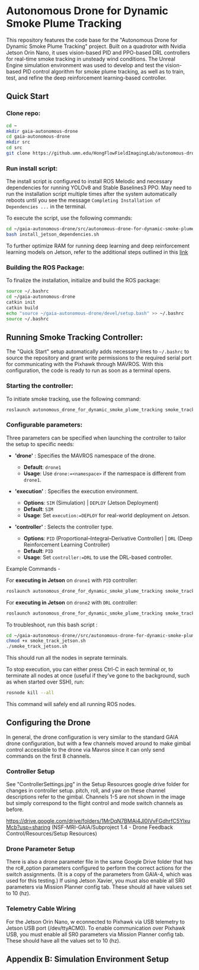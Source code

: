 # Autonomous Drone for Dynamic Smoke Plume Tracking
This repository features the code base for the "Autonomous Drone for Dynamic Smoke Plume Tracking" project. Built on a quadrotor with Nvidia Jetson Orin Nano, it uses vision-based PID and PPO-based DRL controllers for real-time smoke tracking in unsteady wind conditions. The Unreal Engine simulation environment was used to develop and test the vision-based PID control algorithm for smoke plume tracking, as well as to train, test, and refine the deep reinforcement learning-based controller.


## Quick Start

### Clone repo:
```bash
cd ~
mkdir gaia-autonomous-drone
cd gaia-autonomous-drone
mkdir src
cd src
git clone https://github.umn.edu/HongFlowFieldImagingLab/autonomous-drone-for-dynamic-smoke-plume-tracking.git
```

### Run install script:

The install script is configured to install ROS Melodic and necessary dependencies for running YOLOv8 and Stable Baselines3 PPO. May need to run the installation script multiple times after the system automatically reboots until you see the message `Completing Installation of Dependencies ...` in the terminal. 

To execute the script, use the following commands:
```bash
cd ~/gaia-autonomous-drone/src/autonomous-drone-for-dynamic-smoke-plume-tracking/install_scripts
bash install_jetson_dependencies.sh
```

To further optimize RAM for running deep learning and deep reinforcement learning models on Jetson, refer to the additional steps outlined in this [link](https://www.jetson-ai-lab.com/tips_ram-optimization.html)


### Building the ROS Package:
To finalize the installation, initialize and build the ROS package:
```bash
source ~/.bashrc
cd ~/gaia-autonomous-drone
catkin init
catkin build
echo "source ~/gaia-autonomous-drone/devel/setup.bash" >> ~/.bashrc
source ~/.bashrc
```

## Running Smoke Tracking Controller:
The "Quick Start" setup automatically adds necessary lines to `~/.bashrc` to source the repository and grant write permissions to the required serial port for communicating with the Pixhawk through MAVROS. With this configuration, the code is ready to run as soon as a terminal opens. 

### Starting the controller:
To initiate smoke tracking, use the following command:
```bash
roslaunch autonomous_drone_for_dynamic_smoke_plume_tracking smoke_track_jetson.launch execution:=DEPLOY
```

### Configurable parameters:
Three parameters can be specified when launching the controller to tailor the setup to specific needs:

* **'drone'** : Specifies the MAVROS namespace of the drone. 
    * **Default**: `drone1` 
    * **Usage**: Use `drone:=<namespace>` if the namespace is different from `drone1`.

* **'execution'** : Specifies the execution environment.
    * **Options**: `SIM` (Simulation) | `DEPLOY` (Jetson Deployment)
    * **Default**: `SIM` 
    * **Usage**: Set `execution:=DEPLOY` for real-world deployment on Jetson.

* **'controller'** : Selects the controller type.
    * **Options**: `PID` (Proportional–Integral–Derivative Controller) | `DRL` (Deep Reinforcement Learning Controller)
    * **Default**: `PID` 
    * **Usage**: Set `controller:=DRL` to use the DRL-based controller.

Example Commands - 

For **executing in Jetson** on `drone1` with `PID` controller:
```bash
roslaunch autonomous_drone_for_dynamic_smoke_plume_tracking smoke_track_jetson.launch drone:=drone1 execution:=DEPLOY controller:=PID
```
For **executing in Jetson** on `drone2` with `DRL` controller:
```bash
roslaunch autonomous_drone_for_dynamic_smoke_plume_tracking smoke_track_jetson.launch drone:=drone2 execution:=DEPLOY controller:=DRL
```

To troubleshoot, run this bash script :
```bash
cd ~/gaia-autonomous-drone//src/autonomous-drone-for-dynamic-smoke-plume-tracking/launch
chmod +x smoke_track_jetson.sh
./smoke_track_jetson.sh
```
This should run all the nodes in seprate terminals.

To stop execution, you can either press Ctrl-C in each terminal or, to terminate all nodes at once (useful if they’ve gone to the background, such as when started over SSH), run:
```bash
rosnode kill --all
```
This command will safely end all running ROS nodes.


## Configuring the Drone
In general, the drone configuration is very similar to the standard GAIA drone configuration, but with a few channels moved around to make gimbal control accessible to the drone via Mavros since it can only send commands on the first 8 channels.

### Controller Setup

See "ControllerSettings.jpg" in the Setup Resources google drive folder for changes in controller setup. pitch, roll, and yaw on these channel descriptions refer to the gimbal. Channels 1-5 are not shown in the image but simply correspond to the flight control and mode switch channels as before.

https://drive.google.com/drive/folders/1MrDqN7BMAj4Jl0IVvFGdhrfC5YlxuMcb?usp=sharing (NSF-MRI-GAIA/Subproject 1.4 - Drone Feedback Control/Resources/Setup Resources)

### Drone Parameter Setup
There is also a drone parameter file in the same Google Drive folder that has the rc#_option parameters configured to perform the correct actions for the switch assignments. (It is a copy of the parameters from GAIA-4, which was used for this testing.) If using Jetson Xavier, you must also enable all SR0 parameters via Mission Planner config tab. These should all have values set to 10 (hz).

### Telemetry Cable Wiring

For the Jetson Orin Nano, w econnected to Pixhawk via USB telemetry to Jetson USB port (/dev/ttyACM0). To enable communication over Pixhawk USB, you must enable all SR0 parameters via Mission Planner config tab. These should have all the values set to 10 (hz).


## Appendix B: Simulation Environment Setup

